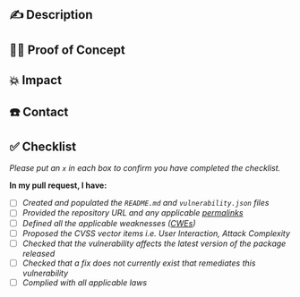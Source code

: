 ## ✍️ Description

<!-- Please provide a clear and concise description that includes the type of vulnerability and the impacted package. -->

## 🕵️‍♂️ Proof of Concept

<!-- Please provide a code sample or use case that demonstrates the vulnerability and the outcome of this vulnerability. You can provide a code example or screenshot. For example:
```js
// poc.js
var package = require('vulnerable-package')
var query = {
	pArgs:['test','; touch HACKED; #']
};
package.lookup(query, function(){ console.log('Done!') })
```

or provide a screenshot! -->

## 💥 Impact

<!-- What security impact could the attacker achieve by exploiting this vulnerability? -->

## ☎️ Contact

<!-- Have you made any contact to the package author/maintainer(s) or to another disclosure program? -->

## ✅ Checklist

_Please put an `x` in each box to confirm you have completed the checklist._

**In my pull request, I have:**

- [ ] _Created and populated the `README.md` and `vulnerability.json` files_
- [ ] _Provided the repository URL and any applicable [permalinks]([https://help.github.com/en/github/managing-files-in-a-repository/getting-permanent-links-to-files](https://help.github.com/en/github/managing-files-in-a-repository/getting-permanent-links-to-files))_
- [ ] _Defined all the applicable weaknesses ([CWEs]([https://cwe.mitre.org/](https://cwe.mitre.org/)))_
- [ ] _Proposed the CVSS vector items i.e. User Interaction, Attack Complexity_
- [ ] _Checked that the vulnerability affects the latest version of the package released_
- [ ] _Checked that a fix does not currently exist that remediates this vulnerability_
- [ ] _Complied with all applicable laws_
